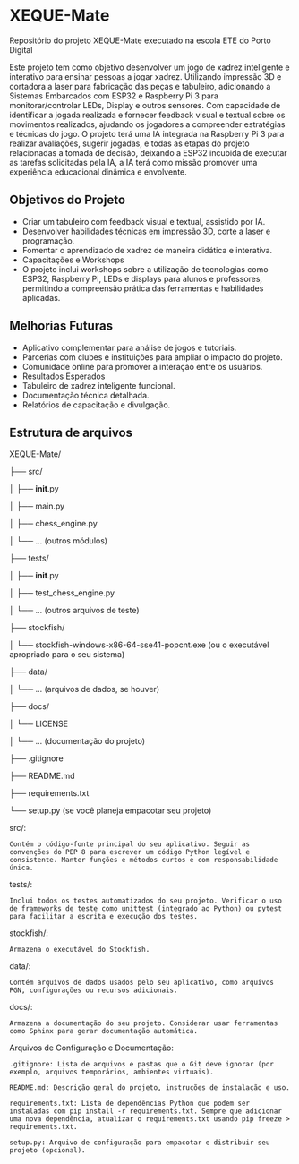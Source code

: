 # XEQUE-Mate
 Repositório do projeto XEQUE-Mate executado na escola ETE do Porto Digital

Este projeto tem como objetivo desenvolver um jogo de xadrez inteligente e interativo para ensinar pessoas a jogar xadrez. Utilizando impressão 3D e cortadora a laser para fabricação das peças e tabuleiro, adicionando a Sistemas Embarcados com ESP32 e Raspberry Pi 3 para monitorar/controlar LEDs, Display e outros sensores. Com capacidade de identificar a jogada realizada e fornecer feedback visual e textual sobre os movimentos realizados, ajudando os jogadores a compreender estratégias e técnicas do jogo. O projeto terá uma IA integrada na Raspberry Pi 3 para realizar avaliações, sugerir jogadas, e todas as etapas do projeto relacionadas a tomada de decisão, deixando a ESP32 incubida de executar as tarefas solicitadas pela IA, a IA terá como missão promover uma experiência educacional dinâmica e envolvente.

## Objetivos do Projeto
* Criar um tabuleiro com feedback visual e textual, assistido por IA.
* Desenvolver habilidades técnicas em impressão 3D, corte a laser e programação.
* Fomentar o aprendizado de xadrez de maneira didática e interativa.
* Capacitações e Workshops
* O projeto inclui workshops sobre a utilização de tecnologias como ESP32, Raspberry Pi, LEDs e displays para alunos e professores, permitindo a compreensão prática das ferramentas e habilidades aplicadas.

## Melhorias Futuras
* Aplicativo complementar para análise de jogos e tutoriais.
* Parcerias com clubes e instituições para ampliar o impacto do projeto.
* Comunidade online para promover a interação entre os usuários.
* Resultados Esperados
* Tabuleiro de xadrez inteligente funcional.
* Documentação técnica detalhada.
* Relatórios de capacitação e divulgação.

## Estrutura de arquivos
XEQUE-Mate/

├── src/

│   ├── __init__.py

│   ├── main.py

│   ├── chess_engine.py

│   └── ... (outros módulos)

├── tests/

│   ├── __init__.py

│   ├── test_chess_engine.py

│   └── ... (outros arquivos de teste)

├── stockfish/

│   └── stockfish-windows-x86-64-sse41-popcnt.exe (ou o executável apropriado para o seu sistema)

├── data/

│   └── ... (arquivos de dados, se houver)

├── docs/

│   └── LICENSE

│   └── ... (documentação do projeto)

├── .gitignore

├── README.md

├── requirements.txt

└── setup.py (se você planeja empacotar seu projeto)


src/:
    
    Contém o código-fonte principal do seu aplicativo. Seguir as convenções do PEP 8 para escrever um código Python legível e consistente. Manter funções e métodos curtos e com responsabilidade única.
    
tests/:
    
    Inclui todos os testes automatizados do seu projeto. Verificar o uso de frameworks de teste como unittest (integrado ao Python) ou pytest para facilitar a escrita e execução dos testes.
    
stockfish/:

    Armazena o executável do Stockfish.
    
data/:

    Contém arquivos de dados usados pelo seu aplicativo, como arquivos PGN, configurações ou recursos adicionais.
    
docs/:

    Armazena a documentação do seu projeto. Considerar usar ferramentas como Sphinx para gerar documentação automática.
    

Arquivos de Configuração e Documentação:

    .gitignore: Lista de arquivos e pastas que o Git deve ignorar (por exemplo, arquivos temporários, ambientes virtuais).
    
    README.md: Descrição geral do projeto, instruções de instalação e uso.
    
    requirements.txt: Lista de dependências Python que podem ser instaladas com pip install -r requirements.txt. Sempre que adicionar uma nova dependência, atualizar o requirements.txt usando pip freeze > requirements.txt.
    
    setup.py: Arquivo de configuração para empacotar e distribuir seu projeto (opcional).
    
